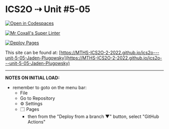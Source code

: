 # ICS2O ⇢ Unit #5-05

[![Open in Codespaces](https://classroom.github.com/assets/launch-codespace-7f7980b617ed060a017424585567c406b6ee15c891e84e1186181d67ecf80aa0.svg)](https://classroom.github.com/open-in-codespaces?assignment_repo_id=11229894)

[![Mr Coxall's Super Linter](https://github.com/MTHS-ICS2O-2-2022/ics2o---unit-5-05-Jaden-Plugowsky/workflows/Mr%20Coxall's%20Super%20Linter/badge.svg)](https://github.com/MTHS-ICS2O-2-2022/ics2o---unit-5-05-Jaden-Plugowsky/actions)

[![Deploy Pages](https://github.com/MTHS-ICS2O-2-2022/ics2o---unit-5-05-Jaden-Plugowsky/workflows/Deploy%20Pages/badge.svg)](https://github.com/MTHS-ICS2O-2-2022/ics2o---unit-5-05-Jaden-Plugowsky/actions)

This site can be found at: [https://MTHS-ICS2O-2-2022.github.io/ics2o---unit-5-05-Jaden-Plugowsky](https://MTHS-ICS2O-2-2022.github.io/ics2o---unit-5-05-Jaden-Plugowsky)

---

**NOTES ON INITIAL LOAD:**
- remember to goto on the menu bar:
  - File
  - Go to Repository
  - ⚙ Settings
  - 🗔 Pages
    - then from the "Deploy from a branch ▼" button, select "GitHub Actions"
